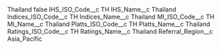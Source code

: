 <?xml version="1.0" encoding="UTF-8"?>
<CustomMetadata xmlns="http://soap.sforce.com/2006/04/metadata" xmlns:xsi="http://www.w3.org/2001/XMLSchema-instance" xmlns:xsd="http://www.w3.org/2001/XMLSchema">
    <label>Thailand</label>
    <protected>false</protected>
    <values>
        <field>IHS_ISO_Code__c</field>
        <value xsi:type="xsd:string">TH</value>
    </values>
    <values>
        <field>IHS_Name__c</field>
        <value xsi:type="xsd:string">Thailand</value>
    </values>
    <values>
        <field>Indices_ISO_Code__c</field>
        <value xsi:type="xsd:string">TH</value>
    </values>
    <values>
        <field>Indices_Name__c</field>
        <value xsi:type="xsd:string">Thailand</value>
    </values>
    <values>
        <field>MI_ISO_Code__c</field>
        <value xsi:type="xsd:string">TH</value>
    </values>
    <values>
        <field>MI_Name__c</field>
        <value xsi:type="xsd:string">Thailand</value>
    </values>
    <values>
        <field>Platts_ISO_Code__c</field>
        <value xsi:type="xsd:string">TH</value>
    </values>
    <values>
        <field>Platts_Name__c</field>
        <value xsi:type="xsd:string">Thailand</value>
    </values>
    <values>
        <field>Ratings_ISO_Code__c</field>
        <value xsi:type="xsd:string">TH</value>
    </values>
    <values>
        <field>Ratings_Name__c</field>
        <value xsi:type="xsd:string">Thailand</value>
    </values>
    <values>
        <field>Referral_Region__c</field>
        <value xsi:type="xsd:string">Asia_Pacific</value>
    </values>
</CustomMetadata>
